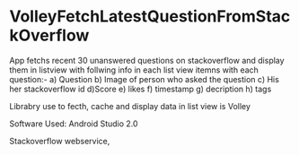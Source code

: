 # VolleyFetchLatestQuestionFromStackOverflow

App fetchs recent 30 unanswered questions on stackoverflow and display them in listview with follwing info in each list view itemns with each question:-
a) Question b) Image of person who asked the question c) His her stackoverflow id d)Score e) likes f) timestamp g) decription 
h) tags

Librabry use to fecth, cache and display data in list view is <bold>Volley</bold>

Software Used: Android Studio 2.0

Stackoverflow webservice,
